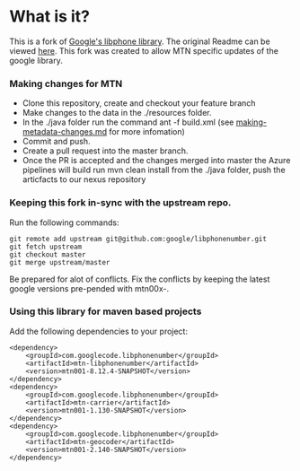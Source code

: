 # What is it?

This is a fork of [Google's libphone library](https://github.com/google/libphonenumber). The original Readme can be viewed [here](https://github.com/google/libphonenumber/blob/master/README.md). This fork was created to allow MTN specific updates of the google library.

### Making changes for MTN

*   Clone this repository, create and checkout your feature branch
*   Make changes to the data in the ./resources folder.
*   In the ./java folder run the command ant -f build.xml (see [making-metadata-changes.md](making-metadata-changes.md) for more infomation)
*   Commit and push.
*   Create a pull request into the master branch. 
*   Once the PR is accepted and the changes merged into master the Azure pipelines will build run mvn clean install from the ./java folder, push the articfacts to our nexus repository

### Keeping this fork in-sync with the upstream repo.

Run the following commands:
```
git remote add upstream git@github.com:google/libphonenumber.git
git fetch upstream
git checkout master
git merge upstream/master
```
Be prepared for alot of conflicts. Fix the conflicts by keeping the latest google versions pre-pended with mtn00x-.

### Using this library for maven based projects

Add the following dependencies to your project:
```     
<dependency>
    <groupId>com.googlecode.libphonenumber</groupId>
    <artifactId>mtn-libphonenumber</artifactId>
    <version>mtn001-8.12.4-SNAPSHOT</version>
</dependency>
<dependency>
    <groupId>com.googlecode.libphonenumber</groupId>
    <artifactId>mtn-carrier</artifactId>
    <version>mtn001-1.130-SNAPSHOT</version>
</dependency>
<dependency>
    <groupId>com.googlecode.libphonenumber</groupId>
    <artifactId>mtn-geocoder</artifactId>
    <version>mtn001-2.140-SNAPSHOT</version>
</dependency>
```


